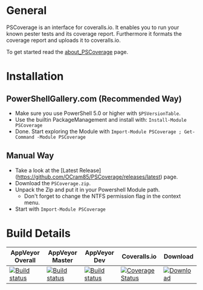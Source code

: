 General
=======

PSCoverage is an interface for coveralls.io. It enables you to run your known pester tests and its coverage report.
Furthermore it formats the coverage report and uploads it to coveralls.io.

To get started read the [about_PSCoverage](/src/en-US/about_PSCoverage.help.txt) page.

Installation
============


PowerShellGallery.com (Recommended Way)
---------------------------------------

* Make sure you use PowerShell 5.0 or higher with `$PSVersionTable`.
* Use the builtin PackageManagement and install with: `Install-Module PSCoverage`
* Done. Start exploring the Module with `Import-Module PSCoverage ; Get-Command -Module PSCoverage`

Manual Way
----------

* Take a look at the [Latest Release] (https://github.com/OCram85/PSCoverage/releases/latest) page.
* Download the `PSCoverage.zip`.
* Unpack the Zip and put it in your Powershell Module path.
  * Don't forget to change the NTFS permission flag in the context menu.
* Start with `Import-Module PSCoverage`

Build Details
=============

| AppVeyor Overall | AppVeyor Master | AppVeyor Dev | Coveralls.io  | Download |
| ---------------- | --------------- | ------------ | ------------- | ----------|
| [![Build status](https://ci.appveyor.com/api/projects/status/h0qu0s5xla6gt5x3?svg=true)](https://ci.appveyor.com/project/OCram85/PSCoverage) | [![Build status](https://ci.appveyor.com/api/projects/status/h0qu0s5xla6gt5x3/branch/master?svg=true)](https://ci.appveyor.com/project/OCram85/PSCoverage/branch/master) | [![Build status](https://ci.appveyor.com/api/projects/status/h0qu0s5xla6gt5x3/branch/dev?svg=true)](https://ci.appveyor.com/project/OCram85/PSCoverage/branch/dev) | [![Coverage Status](https://coveralls.io/repos/github/OCram85/PSCoverage/badge.svg?branch=master)](https://coveralls.io/github/OCram85/PSCoverage?branch=master) | [![Download](https://img.shields.io/badge/powershellgallery.com-PSCoverage-blue.svg)](https://www.powershellgallery.com/packages/PSCoverage)
